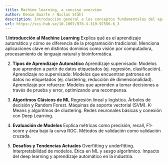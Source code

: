 ```yaml
---
title: Machine learning, a concise overview
author: Denio Duarte / Niclas Ståhl
description: Introducción general a los conceptos fundamentales del aprendizaje automático 
url: https://sci-hub.se/10.1007/978-3-319-97556-6_3
---
```


1.**Introducción al Machine Learning**
Explica qué es el aprendizaje automático y cómo se diferencia de la programación tradicional.
Menciona aplicaciones clave en distintos dominios como visión por computadora, procesamiento de lenguaje natural y bioinformática.

2. **Tipos de Aprendizaje Automático**
Aprendizaje supervisado: Modelos que aprenden a partir de datos etiquetados (ej. regresión, clasificación).
Aprendizaje no supervisado: Modelos que encuentran patrones en datos no etiquetados (ej. clustering, reducción de dimensionalidad).
Aprendizaje por refuerzo: Modelos que aprenden a tomar decisiones a través de prueba y error, optimizando una recompensa.

3. **Algoritmos Clásicos de ML**
Regresión lineal y logística.
Árboles de decisión y Random Forest.
Máquinas de soporte vectorial (SVM).
K-Means y algoritmos de clustering.
Redes neuronales básicas y conexión con Deep Learning.

4. **Evaluación de Modelos**
Explica métricas como precisión, recall, F1-score y área bajo la curva ROC.
Métodos de validación como validación cruzada.

5. **Desafíos y Tendencias Actuales**
Overfitting y underfitting.
Interpretabilidad de modelos.
Ética en ML y sesgo algorítmico.
Impacto del deep learning y aprendizaje automático en la industria.








